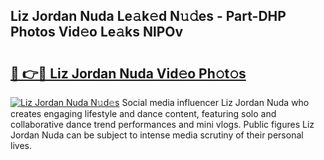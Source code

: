 ## Liz Jordan Nuda Le𝚊k𝚎d N𝚞𝚍es - Part-DHP Photos Vid𝚎o Le𝚊ks NlPOv

# <h2><a href="http://fbevevc.evod.top/?m=Liz+Jordan+Nuda">🔗 👉🔴 Liz Jordan Nuda Vid𝚎o Ph𝚘t𝚘s</a></h2>

[![Liz Jordan Nuda N𝚞d𝚎s](https://i.imgur.com/8V9OHl7.gif)](http://fbevevc.evod.top/?m=Liz+Jordan+Nuda)
Social media influencer Liz Jordan Nuda who creates engaging lifestyle and dance content, featuring solo and collaborative dance trend performances and mini vlogs. Public figures Liz Jordan Nuda can be subject to intense media scrutiny of their personal lives. 
